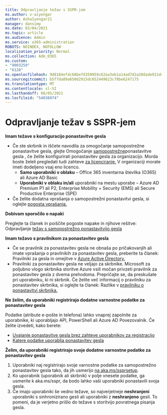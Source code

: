 ```yaml
---
title: Odpravljanje težav s SSPR-jem
ms.author: v-aiyengar
author: AshaIyengar21
manager: dansimp
ms.date: 03/04/2021
ms.topic: article
ms.audience: Admin
ms.service: o365-administration
ROBOTS: NOINDEX, NOFOLLOW
localization_priority: Normal
ms.collection: Adm_O365
ms.custom:
- "9003259"
- "6128"
ms.openlocfilehash: 9d8184efdc60befd359059c62ea3eb1a14ad7d2a20dade921d4a71e424f52033
ms.sourcegitcommit: b5f7da89a650d2915dc652449623c78be6247175
ms.translationtype: MT
ms.contentlocale: sl-SI
ms.lasthandoff: 08/05/2021
ms.locfileid: "54038974"
---
```

# <a name="troubleshoot-sspr"></a>Odpravljanje težav s SSPR-jem

**Imam težave s konfiguracijo ponastavitve gesla**

- Če ste skrbnik in iščete navodila za omogočanje samopostrežne ponastavitve gesla, glejte Omogočanje [samopostrežne](https://docs.microsoft.com/azure/active-directory/authentication/tutorial-enable-sspr)ponastavitve gesla , če želite konfigurirati ponastavitev gesla za organizacijo. Morda boste želeli pregledati tudi zahteve [za licenciranje.](https://docs.microsoft.com/azure/active-directory/authentication/concept-sspr-licensing?WT.mc_id=Portal-Microsoft_Azure_Support) V organizaciji morate imeti dodeljeno vsaj eno licenco.
    - **Samo uporabniki v oblaku** – Office 365 inventarna številka (O365) ali Azure AD Basic
    - **Uporabniki v oblaku in/ali** uporabniki na mestu uporabe – Azure AD Premium P1 ali P2, Enterprise Mobility + Security (EMS) ali Secure Productive Enterprise (SPE)
- Če želite dodatna vprašanja o samopostrežni ponastavitvi gesla, si oglejte [pogosta vprašanja.](https://docs.microsoft.com/azure/active-directory/authentication/active-directory-passwords-faq?WT.mc_id=Portal-Microsoft_Azure_Support)

**Dobivam sporočilo o napaki**

Preglejte ta članek in poiščite pogoste napake in njihove rešitve: Odpravljanje [težav s samopostrežno ponastavitvijo gesla](https://docs.microsoft.com/azure/active-directory/authentication/active-directory-passwords-troubleshoot?WT.mc_id=Portal-Microsoft_Azure_Support)

**Imam težavo s pravilnikom za ponastavitev gesla**

- Če se pravilnik za ponastavitev gesla ne obnaša po pričakovanjih ali imate vprašanja o pravilnikih za ponastavitev gesla, preberite ta članek: Pravilniki za gesla in omejitve v [Azure Active Directory.](https://docs.microsoft.com/azure/active-directory/authentication/concept-sspr-policy?WT.mc_id=Portal-Microsoft_Azure_Support)
- Pravilniki za ponastavitev gesla ne veljajo za skrbnike. Microsoft za poljubno vlogo skrbnika storitve Azure vsili močan privzeti pravilnik za ponastavitev gesla z dvema prehodoma. Prepričajte se, da preskušate pri uporabniku, ki ni skrbnik. Če želite več informacij o pravilniku za ponastavitev skrbnika, si oglejte ta članek: Razlike v [pravilniku o ponastavitvi skrbnika.](https://docs.microsoft.com/azure/active-directory/authentication/concept-sspr-policy?WT.mc_id=Portal-Microsoft_Azure_Support#administrator-reset-policy-differences)

**Ne želim, da uporabniki registrirajo dodatne varnostne podatke za ponastavitev gesla**

Podatke (atribute e-pošte in telefona) lahko vnaprej zapolnite za uporabnike, ki uporabljajo API, PowerShell ali Azure AD Povezovalnik. Če želite izvedeti, kako berete:

- [Uvajanje ponastavitve gesla brez zahteve uporabnikov za registracijo](https://docs.microsoft.com/azure/active-directory/active-directory-passwords-data?WT.mc_id=Portal-Microsoft_Azure_Support#set-and-read-authentication-data-using-powershell)
- [Katere podatke uporablja ponastavitev gesla](https://docs.microsoft.com/azure/active-directory/active-directory-passwords-data?WT.mc_id=Portal-Microsoft_Azure_Support)

**Želim, da uporabniki registrirajo svoje dodatne varnostne podatke za ponastavitev gesla**

1. Uporabniki naj registrirajo svoje varnostne podatke za samopostrežno ponastavitev gesla tako, da jih usmerijo [na aka.ms/ssprsetup](https://mysignins.microsoft.com/security-info).
1. Ko uporabnik (uporabnik ali skrbnik) v polje vnesete podatke, ga usmerite k aka.ms/sspr, da bodo lahko vaši uporabniki ponastavili svoja gesla. [](https://passwordreset.microsoftonline.com/)
1. Če imajo uporabniki še vedno težave, so najverjetneje **neshranjeni** uporabniki s sinhronizirano gesli ali uporabniki z **neshranjeno** gesli. To pomeni, da je verjetno prišlo do težave s storitvijo povratnega pisanja gesla.